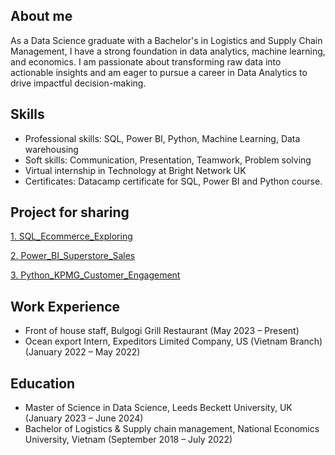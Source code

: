 ## About me 
As a Data Science graduate with a Bachelor's in Logistics and Supply Chain Management, I have a strong foundation in data analytics, machine learning, and economics. I am passionate about transforming raw data into actionable insights and am eager to pursue a career in Data Analytics to drive impactful decision-making. 
## Skills 
- Professional skills: SQL, Power BI, Python, Machine Learning, Data warehousing
- Soft skills: Communication, Presentation, Teamwork, Problem solving
- Virtual internship in Technology at Bright Network UK
- Certificates: Datacamp certificate for SQL, Power BI and Python course.
## Project for sharing
[1. SQL_Ecommerce_Exploring](https://www.google.com](https://github.com/mistletoegoegoe/SQL_Ecommerce_Exploring))

[2. Power_BI_Superstore_Sales](https://www.google.com](https://github.com/mistletoegoegoe/Power_BI_Superstore_Sales))

[3. Python_KPMG_Customer_Engagement](https://github.com/mistletoegoegoe/Python_KPMG_Customer_Engagement)

## Work Experience
- Front of house staff, Bulgogi Grill Restaurant (May 2023 – Present)
- Ocean export Intern, Expeditors Limited Company, US (Vietnam Branch) (January 2022 – May 2022)

## Education 
- Master of Science in Data Science, Leeds Beckett University, UK (January 2023 – June 2024)
- Bachelor of Logistics & Supply chain management, National Economics University, Vietnam (September 2018 – July 2022)

<!--
**mistletoegoegoe/mistletoegoegoe** is a ✨ _special_ ✨ repository because its `README.md` (this file) appears on your GitHub profile.

Here are some ideas to get you started:

- 🔭 I’m currently working on ...
- 🌱 I’m currently learning ...
- 👯 I’m looking to collaborate on ...
- 🤔 I’m looking for help with ...
- 💬 Ask me about ...
- 📫 How to reach me: ...
- 😄 Pronouns: ...
- ⚡ Fun fact: ...
-->
